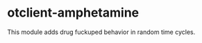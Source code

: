 otclient-amphetamine
====================

This module adds drug fuckuped behavior in random time cycles.
